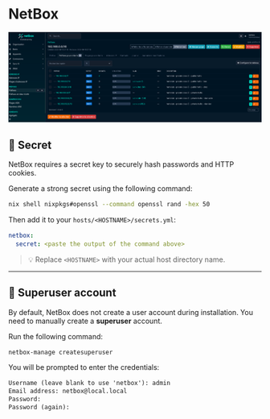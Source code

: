 # NetBox

![Interface NetBox](netbox.png)

## 🔐 Secret

NetBox requires a secret key to securely hash passwords and HTTP cookies.

Generate a strong secret using the following command:

```bash
nix shell nixpkgs#openssl --command openssl rand -hex 50
```

Then add it to your `hosts/<HOSTNAME>/secrets.yml`:

```yaml
netbox:
  secret: <paste the output of the command above>
```

> 💡 Replace `<HOSTNAME>` with your actual host directory name.

---

## 👤 Superuser account

By default, NetBox does not create a user account during installation. You need
to manually create a **superuser** account.

Run the following command:

```bash
netbox-manage createsuperuser
```

You will be prompted to enter the credentials:

```text
Username (leave blank to use 'netbox'): admin
Email address: netbox@local.local
Password:
Password (again):
```
